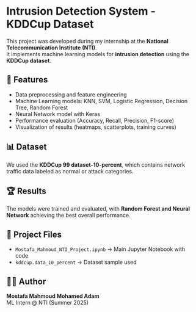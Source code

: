 # Intrusion Detection System - KDDCup Dataset

This project was developed during my internship at the **National Telecommunication Institute (NTI)**.  
It implements machine learning models for **intrusion detection** using the **KDDCup dataset**.

## 🚀 Features
- Data preprocessing and feature engineering
- Machine Learning models: KNN, SVM, Logistic Regression, Decision Tree, Random Forest
- Neural Network model with Keras
- Performance evaluation (Accuracy, Recall, Precision, F1-score)
- Visualization of results (heatmaps, scatterplots, training curves)

## 📊 Dataset
We used the **KDDCup 99 dataset-10-percent**, which contains network traffic data labeled as normal or attack categories.

## 🏆 Results
The models were trained and evaluated, with **Random Forest and Neural Network** achieving the best overall performance.

## 📂 Project Files
- `Mostafa_Mahmoud_NTI_Project.ipynb` → Main Jupyter Notebook with code
- `kddcup.data_10_percent` → Dataset sample used

## 👨‍💻 Author
**Mostafa Mahmoud Mohamed Adam**  
ML Intern @ NTI (Summer 2025)
